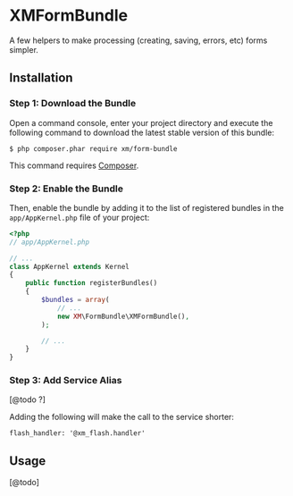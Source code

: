 # XMFormBundle
A few helpers to make processing (creating, saving, errors, etc) forms simpler.

## Installation

### Step 1: Download the Bundle

Open a command console, enter your project directory and execute the
following command to download the latest stable version of this bundle:

```console
$ php composer.phar require xm/form-bundle
```

This command requires [Composer](https://getcomposer.org/download/).

### Step 2: Enable the Bundle

Then, enable the bundle by adding it to the list of registered bundles
in the `app/AppKernel.php` file of your project:

```php
<?php
// app/AppKernel.php

// ...
class AppKernel extends Kernel
{
    public function registerBundles()
    {
        $bundles = array(
            // ...
            new XM\FormBundle\XMFormBundle(),
        );

        // ...
    }
}
```

### Step 3: Add Service Alias

[@todo ?]

Adding the following will make the call to the service shorter:

```
flash_handler: '@xm_flash.handler'
```

## Usage

[@todo]